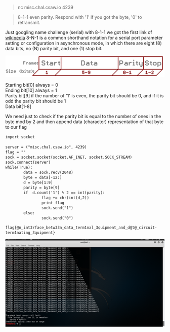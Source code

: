 >  nc misc.chal.csaw.io 4239

>  8-1-1 even parity. Respond with '1' if you got the byte, '0' to retransmit.



Just googling name challenge (serial) with 8-1-1 we got the first link of [wikipedia](https://en.wikipedia.org/wiki/8-N-1)
8-N-1 is a common shorthand notation for a serial port parameter setting or configuration in asynchronous mode, in which there are eight (8) data bits, no (N) parity bit, and one (1) stop bit.


![ss](https://github.com/rayenmessaoudi/Write-ups-CTF/blob/master/CSAW%202017/50d2066fce395fc43b000000.png)

Starting bit[0] always = 0    
Ending bit[10] always = 1    
Parity bit[9] if the number of '1' is even, the parity bit should be 0, and if it is odd the parity bit should be 1   
Data bit[1-8]

We need just to check if the parity bit is equal to the number of ones in the byte mod by 2 and then append data (character) representation of that byte to our flag


```
import socket

server = ("misc.chal.csaw.io", 4239)
flag = "" 
sock = socket.socket(socket.AF_INET, socket.SOCK_STREAM)
sock.connect(server)
while(True): 
        data = sock.recv(2048) 
        byte = data[-12:]
        d = byte[1:9]
        parity = byte[9]
        if  d.count('1') % 2 == int(parity):
                flag += chr(int(d,2))
                print flag
                sock.send("1")
        else:
                sock.send("0")

```

```
flag{@n_int3rface_betw33n_data_term1nal_3quipment_and_d@t@_circuit-term1nating_3quipment}
```

![sss](https://raw.githubusercontent.com/rayenmessaoudi/Write-ups-CTF/master/CSAW%202017/Capture.PNG)
